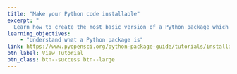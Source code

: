 ```yaml
---
title: "Make your Python code installable"
excerpt: "
  Learn how to create the most basic version of a Python package which can then be installed into a Python environment."
learning_objectives:
    - "Understand what a Python package is"
link: https://www.pyopensci.org/python-package-guide/tutorials/installable-code.html
btn_label: View Tutorial
btn_class: btn--success btn--large
---
```

